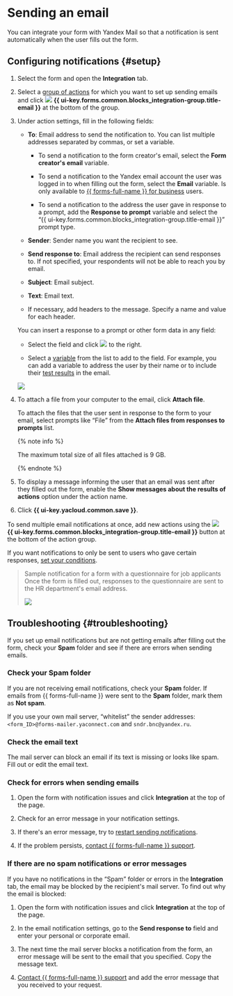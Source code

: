 # Sending an email

You can integrate your form with Yandex Mail so that a notification is sent automatically when the user fills out the form.

## Configuring notifications {#setup}

1. Select the form and open the **Integration** tab.

1. Select a [group of actions](notifications.md#add-integration) for which you want to set up sending emails and click ![](../_assets/forms/mail-notification-new.png) **{{ ui-key.forms.common.blocks_integration-group.title-email }}** at the bottom of the group.

1. Under action settings, fill in the following fields:

   - **To**: Email address to send the notification to. You can list multiple addresses separated by commas, or set a variable.

      - To send a notification to the form creator's email,  select the **Form creator's email** variable.

      - To send a notification to the Yandex email account the user was logged in to when filling out the form, select the **Email** variable.  Is only available to [{{ forms-full-name }} for business](forms-for-org.md) users.

      - To send a notification to the address the user gave in response to a prompt, add the **Response to prompt** variable and select the <q>{{ ui-key.forms.common.blocks_integration-group.title-email }}</q> prompt type.



   - **Sender**: Sender name you want the recipient to see.

   - **Send response to**: Email address the recipient can send responses to. If not specified, your respondents will not be able to reach you by email.

   - **Subject**: Email subject.

   - **Text**: Email text.

   - If necessary, add headers to the message. Specify a name and value for each header.

   You can insert a response to a prompt or other form data in any field:

   - Select the field and click ![](../_assets/forms/add-var.png) to the right.

   - Select a [variable](vars.md) from the list to add to the field. For example, you can add a variable to address the user by their name or to include their [test results](tests.md) in the email.

   ![](../_assets/forms/mail-var-example-new.png)

1. To attach a file from your computer to the email, click **Attach file**.

   To attach the files that the user sent in response to the form to your email, select prompts like <q>File</q> from the **Attach files from responses to prompts** list.</p>


   {% note info %}

   The maximum total size of all files attached is 9 GB.

   {% endnote %}


1. To display a message informing the user that an email was sent after they filled out the form, enable the **Show messages about the results of actions** option under the action name.

1. Click **{{ ui-key.yacloud.common.save }}**.

To send multiple email notifications at once, add new actions using the ![](../_assets/forms/mail-notification-new.png) **{{ ui-key.forms.common.blocks_integration-group.title-email }}** button at the bottom of the action group.

If you want notifications to only be sent to users who gave certain responses, [set your conditions](notifications.md#section_xlw_rjc_tbb).

> Sample notification for a form with a questionnaire for job applicants Once the form is filled out, responses to the questionnaire are sent to the HR department's email address.
>
> ![](../_assets/forms/email-example-new.png)

## Troubleshooting {#troubleshooting}

If you set up email notifications but are not getting emails after filling out the form, check your **Spam** folder and see if there are errors when sending emails.

### Check your **Spam** folder
If you are not receiving email notifications, check your **Spam** folder. If emails from {{ forms-full-name }} were sent to the **Spam** folder, mark them as **Not spam**.

 If you use your own mail server, <q>whitelist</q> the sender addresses: `<form_ID>@forms-mailer.yaconnect.com` and `sndr.bnc@yandex.ru`.

### Check the email text

The mail server can block an email if its text is missing or looks like spam. Fill out or edit the email text.

### Check for errors when sending emails

1. Open the form with notification issues and click **Integration** at the top of the page.

1. Check for an error message in your notification settings.

1. If there's an error message, try to [restart sending notifications](notifications.md#status).

1. If the problem persists, [contact {{ forms-full-name }} support](feedback.md).

### If there are no spam notifications or error messages

If you have no notifications in the <q>Spam</q> folder or errors in the **Integration** tab, the email may be blocked by the recipient's mail server. To find out why the email is blocked:

1. Open the form with notification issues and click **Integration** at the top of the page.

1. In the email notification settings, go to the **Send response to** field and enter your personal or corporate email.

1. The next time the mail server blocks a notification from the form, an error message will be sent to the email that you specified. Copy the message text.

1. [Contact {{ forms-full-name }} support](feedback.md) and add the error message that you received to your request.